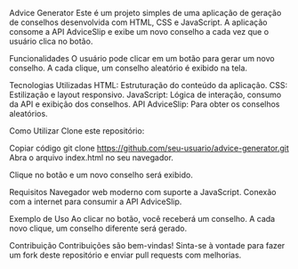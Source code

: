 Advice Generator
Este é um projeto simples de uma aplicação de geração de conselhos desenvolvida com HTML, CSS e JavaScript. A aplicação consome a API AdviceSlip e exibe um novo conselho a cada vez que o usuário clica no botão.

Funcionalidades
O usuário pode clicar em um botão para gerar um novo conselho.
A cada clique, um conselho aleatório é exibido na tela.

Tecnologias Utilizadas
HTML: Estruturação do conteúdo da aplicação.
CSS: Estilização e layout responsivo.
JavaScript: Lógica de interação, consumo da API e exibição dos conselhos.
API AdviceSlip: Para obter os conselhos aleatórios.

Como Utilizar
Clone este repositório:

Copiar código
git clone https://github.com/seu-usuario/advice-generator.git
Abra o arquivo index.html no seu navegador.

Clique no botão e um novo conselho será exibido.

Requisitos
Navegador web moderno com suporte a JavaScript.
Conexão com a internet para consumir a API AdviceSlip.

Exemplo de Uso
Ao clicar no botão, você receberá um conselho. A cada novo clique, um conselho diferente será gerado.

Contribuição
Contribuições são bem-vindas! Sinta-se à vontade para fazer um fork deste repositório e enviar pull requests com melhorias.
